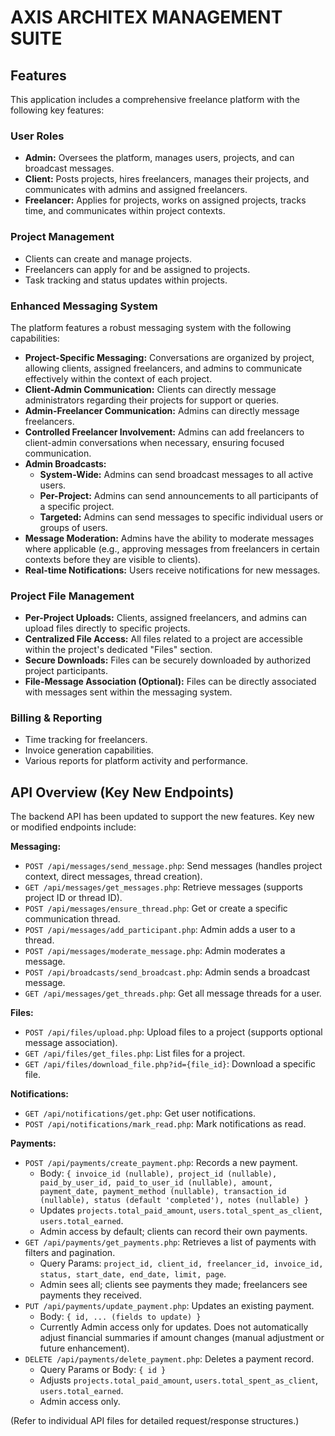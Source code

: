 # AXIS ARCHITEX MANAGEMENT SUITE

## Features

This application includes a comprehensive freelance platform with the following key features:

### User Roles
- **Admin:** Oversees the platform, manages users, projects, and can broadcast messages.
- **Client:** Posts projects, hires freelancers, manages their projects, and communicates with admins and assigned freelancers.
- **Freelancer:** Applies for projects, works on assigned projects, tracks time, and communicates within project contexts.

### Project Management
- Clients can create and manage projects.
- Freelancers can apply for and be assigned to projects.
- Task tracking and status updates within projects.

### Enhanced Messaging System
The platform features a robust messaging system with the following capabilities:
- **Project-Specific Messaging:** Conversations are organized by project, allowing clients, assigned freelancers, and admins to communicate effectively within the context of each project.
- **Client-Admin Communication:** Clients can directly message administrators regarding their projects for support or queries.
- **Admin-Freelancer Communication:** Admins can directly message freelancers.
- **Controlled Freelancer Involvement:** Admins can add freelancers to client-admin conversations when necessary, ensuring focused communication.
- **Admin Broadcasts:**
    - **System-Wide:** Admins can send broadcast messages to all active users.
    - **Per-Project:** Admins can send announcements to all participants of a specific project.
    - **Targeted:** Admins can send messages to specific individual users or groups of users.
- **Message Moderation:** Admins have the ability to moderate messages where applicable (e.g., approving messages from freelancers in certain contexts before they are visible to clients).
- **Real-time Notifications:** Users receive notifications for new messages.

### Project File Management
- **Per-Project Uploads:** Clients, assigned freelancers, and admins can upload files directly to specific projects.
- **Centralized File Access:** All files related to a project are accessible within the project's dedicated "Files" section.
- **Secure Downloads:** Files can be securely downloaded by authorized project participants.
- **File-Message Association (Optional):** Files can be directly associated with messages sent within the messaging system.

### Billing & Reporting
- Time tracking for freelancers.
- Invoice generation capabilities.
- Various reports for platform activity and performance.

## API Overview (Key New Endpoints)

The backend API has been updated to support the new features. Key new or modified endpoints include:

**Messaging:**
- `POST /api/messages/send_message.php`: Send messages (handles project context, direct messages, thread creation).
- `GET /api/messages/get_messages.php`: Retrieve messages (supports project ID or thread ID).
- `POST /api/messages/ensure_thread.php`: Get or create a specific communication thread.
- `POST /api/messages/add_participant.php`: Admin adds a user to a thread.
- `POST /api/messages/moderate_message.php`: Admin moderates a message.
- `POST /api/broadcasts/send_broadcast.php`: Admin sends a broadcast message.
- `GET /api/messages/get_threads.php`: Get all message threads for a user.

**Files:**
- `POST /api/files/upload.php`: Upload files to a project (supports optional message association).
- `GET /api/files/get_files.php`: List files for a project.
- `GET /api/files/download_file.php?id={file_id}`: Download a specific file.

**Notifications:**
- `GET /api/notifications/get.php`: Get user notifications.
- `POST /api/notifications/mark_read.php`: Mark notifications as read.

**Payments:**
- `POST /api/payments/create_payment.php`: Records a new payment.
  - Body: `{ invoice_id (nullable), project_id (nullable), paid_by_user_id, paid_to_user_id (nullable), amount, payment_date, payment_method (nullable), transaction_id (nullable), status (default 'completed'), notes (nullable) }`
  - Updates `projects.total_paid_amount`, `users.total_spent_as_client`, `users.total_earned`.
  - Admin access by default; clients can record their own payments.
- `GET /api/payments/get_payments.php`: Retrieves a list of payments with filters and pagination.
  - Query Params: `project_id, client_id, freelancer_id, invoice_id, status, start_date, end_date, limit, page`.
  - Admin sees all; clients see payments they made; freelancers see payments they received.
- `PUT /api/payments/update_payment.php`: Updates an existing payment.
  - Body: `{ id, ... (fields to update) }`
  - Currently Admin access only for updates. Does not automatically adjust financial summaries if amount changes (manual adjustment or future enhancement).
- `DELETE /api/payments/delete_payment.php`: Deletes a payment record.
  - Query Params or Body: `{ id }`
  - Adjusts `projects.total_paid_amount`, `users.total_spent_as_client`, `users.total_earned`.
  - Admin access only.

(Refer to individual API files for detailed request/response structures.)

